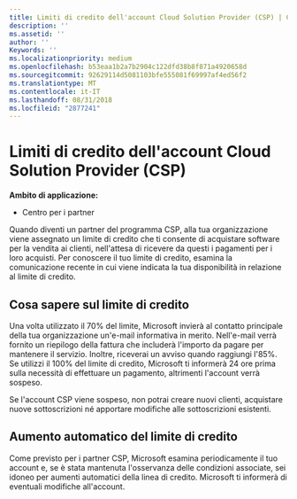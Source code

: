 ```yaml
---
title: Limiti di credito dell'account Cloud Solution Provider (CSP) | Centro per i partner
description: ''
ms.assetid: ''
author: ''
Keywords: ''
ms.localizationpriority: medium
ms.openlocfilehash: b53eaa1b2a7b2904c122dfd38b8f871a4920658d
ms.sourcegitcommit: 92629114d5081103bfe555081f69997af4ed56f2
ms.translationtype: MT
ms.contentlocale: it-IT
ms.lasthandoff: 08/31/2018
ms.locfileid: "2877241"
---
```

# <a name="cloud-solution-provider-csp-account-credit-limits"></a>Limiti di credito dell'account Cloud Solution Provider (CSP)

**Ambito di applicazione:**

- Centro per i partner

Quando diventi un partner del programma CSP, alla tua organizzazione viene assegnato un limite di credito che ti consente di acquistare software per la vendita ai clienti, nell'attesa di ricevere da questi i pagamenti per i loro acquisti. Per conoscere il tuo limite di credito, esamina la comunicazione recente in cui viene indicata la tua disponibilità in relazione al limite di credito.  

## <a name="what-you-need-to-know-about-your-credit-limit"></a>Cosa sapere sul limite di credito

Una volta utilizzato il 70% del limite, Microsoft invierà al contatto principale della tua organizzazione un'e-mail informativa in merito. Nell'e-mail verrà fornito un riepilogo della fattura che includerà l'importo da pagare per mantenere il servizio. Inoltre, riceverai un avviso quando raggiungi l'85%. Se utilizzi il 100% del limite di credito, Microsoft ti informerà 24 ore prima sulla necessità di effettuare un pagamento, altrimenti l'account verrà sospeso. 

Se l'account CSP viene sospeso, non potrai creare nuovi clienti, acquistare nuove sottoscrizioni né apportare modifiche alle sottoscrizioni esistenti.

## <a name="automatic-credit-limit-increase"></a>Aumento automatico del limite di credito

Come previsto per i partner CSP, Microsoft esamina periodicamente il tuo account e, se è stata mantenuta l'osservanza delle condizioni associate, sei idoneo per aumenti automatici della linea di credito. Microsoft ti informerà di eventuali modifiche all'account. 